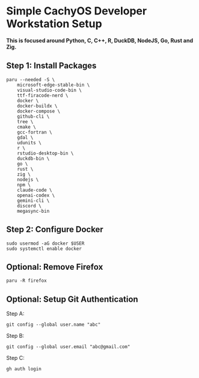 # Simple CachyOS Developer Workstation Setup

**This is focused around Python, C, C++, R, DuckDB, NodeJS, Go, Rust and Zig.**

## Step 1: Install Packages

    paru --needed -S \
        microsoft-edge-stable-bin \
        visual-studio-code-bin \
        ttf-firacode-nerd \
        docker \
        docker-buildx \
        docker-compose \
        github-cli \
        tree \
        cmake \
        gcc-fortran \
        gdal \
        udunits \
        r \
        rstudio-desktop-bin \
        duckdb-bin \
        go \
        rust \
        zig \
        nodejs \
        npm \
        claude-code \
        openai-codex \
        gemini-cli \
        discord \
        megasync-bin

## Step 2: Configure Docker

    sudo usermod -aG docker $USER
    sudo systemctl enable docker

## Optional: Remove Firefox

    paru -R firefox

## Optional: Setup Git Authentication

Step A:

    git config --global user.name "abc"

Step B:

    git config --global user.email "abc@gmail.com"

Step C:

    gh auth login
